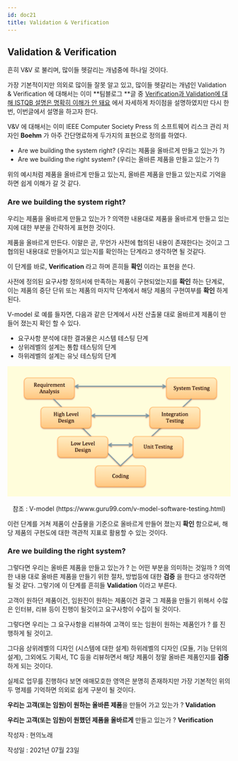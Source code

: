 ```yaml
---
id: doc21
title: Validation & Verification
---
```


## Validation & Verification

흔히 V&V 로 불리며, 많이들 헷갈리는 개념중에 하나일 것이다.



가장 기본적이지만 의외로 많이들 잘못 알고 있고, 많이들 헷갈리는 개념인 Validation & Verification 에 대해서는 이미 **팀블로그 **글 중 [Verification과 Validation에 대해 ISTQB 설명은 명확히 이해가 안 돼요](https://softwaretestingreference.tistory.com/159?category=837866) 에서 자세하게 차이점을 설명하였지만 다시 한번, 이번글에서 설명을 하고자 한다.



V&V 에 대해서는 이미 IEEE Computer Society Press 의 소프트웨어 리스크 관리 저자인 **Boehm** 가 아주 간단명료하게 두가지의 표현으로 정의를 하였다.



* Are we building the system right?  (우리는 제품을 올바르게 만들고 있는가 ?)
* Are we building the right system?  (우리는 올바른 제품을 만들고 있는가 ?)



위의 예시처럼 제품을 올바르게 만들고 있는지, 올바른 제품을 만들고 있는지로 기억을 하면 쉽게 이해가 갈 것 같다.





### Are we building the system right?

우리는 제품을 올바르게 만들고 있는가 ? 의역한 내용대로 제품을 올바르게 만들고 있는지에 대한 부분을 간략하게 표현한 것이다.

제품을 올바르게 만든다. 이말은 곧, 무언가 사전에 협의된 내용이 존재한다는 것이고 그 협의된 내용대로 만들어지고 있는지를 확인하는 단계라고 생각하면 될 것같다.

이 단계를 바로, **Verification** 라고 하며 흔히들 **확인** 이라는 표현을 쓴다.

사전에 정의된 요구사항 정의서에 만족하는 제품이 구현되었는지를 **확인** 하는 단계로, 이는 제품의 중단 단위 또는 제품의 마지막 단계에서 해당 제품의 구현여부를 **확인** 하게 된다.



V-model 로 예를 들자면, 다음과 같은 단계에서 사전 산출물 대로 올바르게 제품이 만들어 졌는지 확인 할 수 있다.

* 요구사항 분석에 대한 결과물은 시스템 테스팅 단계
* 상위레벨의 설계는 통합 테스팅의 단계
* 하위레벨의 설계는 유닛 테스팅의 단계


<div style={{textAlign: 'center'}}>

![](img/2021-07-23-001_001.png)

</div>

<p align="center">참조 : V-model (https://www.guru99.com/v-model-software-testing.html) </p>



이런 단계를 거쳐 제품이 산출물을 기준으로 올바르게 만들어 졌는지 **확인** 함으로써, 해당 제품의 구현도에 대한 객관적 지표로 활용할 수 있는 것이다.








### Are we building the right system? 

그렇다면 우리는 올바른 제품을 만들고 있는가 ? 는 어떤 부분을 의미하는 것일까 ? 의역한 내용 대로 올바른 제품을 만들기 위한 절차, 방법등에 대한 **검증** 을 한다고 생각하면 될 것 같다. 그렇기에 이 단계를 흔히들 **Validation** 이라고 부른다.

고객이 원하던 제품이건, 임원진이 원하는 제품이건 결국 그 제품을 만들기 위해서 수많은 인터뷰, 리뷰 등이 진행이 될것이고 요구사항이 수집이 될 것이다.

그렇다면 우리는 그 요구사항을 리뷰하여 고객이 또는 임원이 원하는 제품인가 ? 를 진행하게 될 것이고.

그다음 상위레벨의 디자인 (시스템에 대한 설계) 하위레벨의 디자인 (모듈, 기능 단위의 설계), 그외에도 기획서, TC 등을 리뷰하면서 해당 제품이 정말 올바른 제품인지를 **검증** 하게 되는 것이다.


실제로 업무를 진행하다 보면 애매모호한 영역은 분명히 존재하지만 가장 기본적인 위의 두 명제를 기억하면 의외로 쉽게 구분이 될 것이다.





**우리는 고객(또는 임원)이 원하는 올바른 제품**을 만들어 가고 있는가 ? **Validation** 

**우리는 고객(또는 임원)이 원했던 제품을 올바르게** 만들고 있는가 ? **Verification** 








작성자 : 현의노래

작성일 : 2021년 07월 23일
